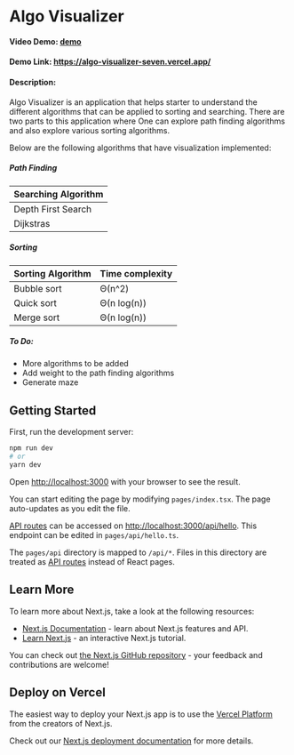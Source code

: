 # Algo Visualizer
#### Video Demo:  [demo](https://www.youtube.com/watch?v=GgZ-NntpUIU)

#### Demo Link: https://algo-visualizer-seven.vercel.app/
#### Description:
Algo Visualizer is an application that helps starter to understand the different algorithms that can be applied to sorting and searching. There are two parts to this application where One can explore path finding algorithms and also explore various sorting algorithms. 



Below are the following algorithms that have visualization implemented:
##### Path Finding
| Searching Algorithm | 
|-------------------  |
| Depth First Search  | 
| Dijkstras           | 

##### Sorting
| Sorting Algorithm | Time complexity |
|-------------------|-----------------|
| Bubble sort       | Θ(n^2)          |
| Quick sort        | Θ(n log(n))     |
| Merge sort        | Θ(n log(n))     |

##### To Do:
- More algorithms to be added
- Add weight to the path finding algorithms
- Generate maze




## Getting Started

First, run the development server:

```bash
npm run dev
# or
yarn dev
```

Open [http://localhost:3000](http://localhost:3000) with your browser to see the result.

You can start editing the page by modifying `pages/index.tsx`. The page auto-updates as you edit the file.

[API routes](https://nextjs.org/docs/api-routes/introduction) can be accessed on [http://localhost:3000/api/hello](http://localhost:3000/api/hello). This endpoint can be edited in `pages/api/hello.ts`.

The `pages/api` directory is mapped to `/api/*`. Files in this directory are treated as [API routes](https://nextjs.org/docs/api-routes/introduction) instead of React pages.

## Learn More

To learn more about Next.js, take a look at the following resources:

- [Next.js Documentation](https://nextjs.org/docs) - learn about Next.js features and API.
- [Learn Next.js](https://nextjs.org/learn) - an interactive Next.js tutorial.

You can check out [the Next.js GitHub repository](https://github.com/vercel/next.js/) - your feedback and contributions are welcome!

## Deploy on Vercel

The easiest way to deploy your Next.js app is to use the [Vercel Platform](https://vercel.com/new?utm_medium=default-template&filter=next.js&utm_source=create-next-app&utm_campaign=create-next-app-readme) from the creators of Next.js.

Check out our [Next.js deployment documentation](https://nextjs.org/docs/deployment) for more details.
